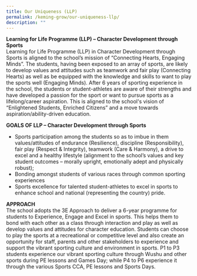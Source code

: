 ```yaml
---
title: Our Uniqueness (LLP)
permalink: /keming-grow/our-uniqueness-llp/
description: ""
---
```

<p><strong>Learning for Life Programme (LLP) &ndash; Character Development through Sports<br /></strong>Learning for Life Programme (LLP) in Character Development through Sports is aligned to the school&rsquo;s mission of &ldquo;Connecting Hearts, Engaging Minds&rdquo;. The students, having been exposed to an array of sports, are likely to develop values and attitudes such as teamwork and fair play (Connecting Hearts) as well as be equipped with the knowledge and skills to want to play the sports well (Engaging Minds). After 6 years of sporting experience in the school, the students or student-athletes are aware of their strengths and have developed a passion for the sport or want to pursue sports as a lifelong/career aspiration. This is aligned to the school's vision of &ldquo;Enlightened Students, Enriched Citizens&rdquo; and a move towards aspiration/ability-driven education.</p>
<p><strong>GOALS OF LLP &ndash; Character Development through Sports</strong></p>
<ul>
<li>Sports participation among the students so as to imbue in them values/attitudes of endurance (Resilience), discipline (Responsibility), fair play (Respect &amp; Integrity), teamwork (Care &amp; Harmony), a drive to excel and a healthy lifestyle (alignment to the school&rsquo;s values and key student outcomes &ndash; morally upright, emotionally adept and physically robust);</li>
<li>Bonding amongst students of various races through common sporting experiences</li>
<li>Sports excellence for talented student-athletes to excel in sports to enhance school and national (representing the country) pride.</li>
</ul>
<p><strong>APPROACH<br /></strong>The school adopts the 3E Approach to deliver a 6-year programme for students to Experience, Engage and Excel in sports. This helps them to bond with each other as a class through interaction and play as well as develop values and attitudes for character education. Students can choose to play the sports at a recreational or competitive level and also create an opportunity for staff, parents and other stakeholders to experience and support the vibrant sporting culture and environment in sports. P1 to P3 students experience our vibrant sporting culture through Wushu and other sports during PE lessons and Games Day; while P4 to P6 experience it through the various Sports CCA, PE lessons and Sports Days.</p>